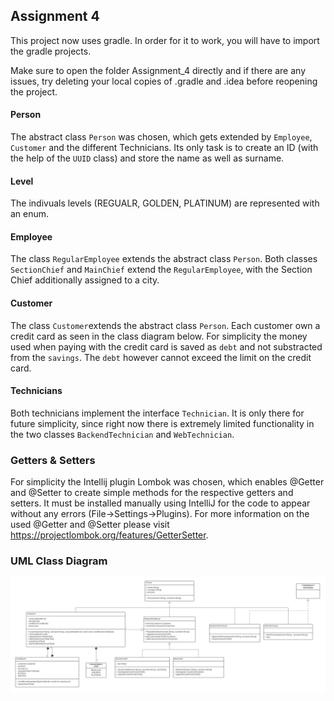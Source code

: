## Assignment 4
This project now uses gradle. In order for it to work, you will have to import the gradle projects. 

Make sure to open the folder Assignment_4 directly and if there are any issues, try deleting your local copies of .gradle and .idea before reopening the project.

#### Person
The abstract class `Person` was chosen, which gets extended by `Employee`, `Customer` and the different Technicians.
Its only task is to create an ID (with the help of the `UUID` class) and store the name as well as surname.

#### Level
The indivuals levels (REGUALR, GOLDEN, PLATINUM) are represented with an enum.

#### Employee
The class `RegularEmployee` extends the abstract class `Person`. Both classes `SectionChief` and `MainChief` extend the `RegularEmployee`, with the Section Chief
additionally assigned to a city. 

#### Customer
The class `Customer`extends the abstract class `Person`. Each customer own a credit card as seen in the class diagram below. For simplicity
the money used when paying with the credit card is saved as `debt` and not substracted from the `savings`. The `debt` however cannot
exceed the limit on the credit card.

#### Technicians
Both technicians implement the interface `Technician`. It is only there for future simplicity, since  right now
there is extremely limited functionality in the two classes `BackendTechnician` and `WebTechnician`.

### Getters & Setters
For simplicity the Intellij plugin Lombok was chosen, which enables @Getter and @Setter to create simple methods for the
respective getters and setters. It must be installed manually using IntelliJ for the code to appear without any errors (File->Settings->Plugins).
For more information on the used @Getter and @Setter please visit https://projectlombok.org/features/GetterSetter.

### UML Class Diagram

![BankManagementClassDiagram](BankManagementClassDiagram.png)
